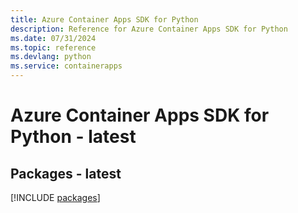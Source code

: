 ```yaml
---
title: Azure Container Apps SDK for Python
description: Reference for Azure Container Apps SDK for Python
ms.date: 07/31/2024
ms.topic: reference
ms.devlang: python
ms.service: containerapps
---
```

# Azure Container Apps SDK for Python - latest
## Packages - latest
[!INCLUDE [packages](container-apps-index.md)]